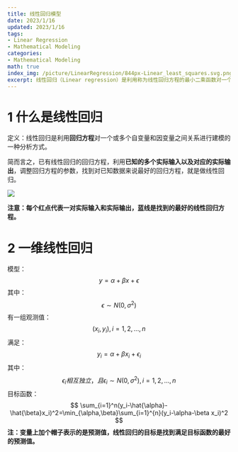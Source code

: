 ```yaml
---
title: 线性回归模型
date: 2023/1/16
updated: 2023/1/16
tags:
- Linear Regression
- Mathematical Modeling
categories: 
- Mathematical Modeling
math: true 
index_img: /picture/LinearRegression/844px-Linear_least_squares.svg.png
excerpt: 线性回归（Linear regression）是利用称为线性回归方程的最小二乘函数对一个或多个自变量和因变量之间关系进行建模的一种回归分析。
---
```


# 1  什么是线性回归

定义：线性回归是利用**回归方程**对一个或多个自变量和因变量之间关系进行建模的一种分析方式。

简而言之，已有线性回归的回归方程，利用**已知的多个实际输入以及对应的实际输出**，调整回归方程的参数，找到对已知数据来说最好的回归方程，就是做线性回归。

![](/picture/LinearRegression/844px-Linear_least_squares.svg.png)

**注意：每个红点代表一对实际输入和实际输出，蓝线是找到的最好的线性回归方程。**

# 2  一维线性回归

模型：
$$
y=\alpha+\beta x+\epsilon
$$
其中：
$$
\epsilon\sim N(0,\sigma^2)
$$
有一组观测值：
$$
(x_i,y_i),i=1,2,...,n
$$
满足：
$$
y_i=\alpha+\beta x_i+\epsilon_i
$$
其中：
$$
\epsilon_i相互独立，且\epsilon_i\sim N(0,\sigma^2),i=1,2,...,n
$$
目标函数：
$$
\sum_{i=1}^n(y_i-\hat{\alpha}-\hat{\beta}x_i)^2=\min_{\alpha,\beta}\sum_{i=1}^{n}(y_i-\alpha-\beta x_i)^2
$$
**注：变量上加个帽子表示的是预测值，线性回归的目标是找到满足目标函数的最好的预测值。**
